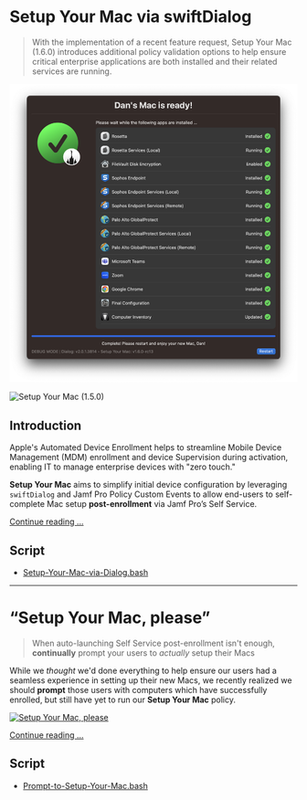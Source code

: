 # Setup Your Mac via swiftDialog

> With the implementation of a recent feature request, Setup Your Mac (1.6.0) introduces additional policy validation options to help ensure critical enterprise applications are both installed and their related services are running.

![Setup Your Mac (1.6.0)](images/Setup%20Your%20Mac%201.6.0%20SYM%20dialog%20success.png "Setup Your Mac (1.6.0)")

![Setup Your Mac (1.5.0)](images/Setup_Your_Mac_1.5.0.png "Setup Your Mac (1.5.0)")

## Introduction

Apple's Automated Device Enrollment helps to streamline Mobile Device Management (MDM) enrollment and device Supervision during activation, enabling IT to manage enterprise devices with "zero touch."

**Setup Your Mac** aims to simplify initial device configuration by leveraging `swiftDialog` and Jamf Pro Policy Custom Events to allow end-users to self-complete Mac setup **post-enrollment** via Jamf Pro’s Self Service.


[Continue reading …](https://snelson.us/setup-your-mac)

## Script
- [Setup-Your-Mac-via-Dialog.bash](Setup-Your-Mac-via-Dialog.bash)


---

# &ldquo;Setup Your Mac, please&rdquo;

> When auto-launching Self Service post-enrollment isn't enough, **continually** prompt your users to _actually_ setup their Macs

While we _thought_ we'd done everything to help ensure our users had a seamless experience in setting up their new Macs, we recently realized we should **prompt** those users with computers which have successfully enrolled, but still have yet to run our **Setup Your Mac** policy.

[<img alt="Setup Your Mac, please" src="images/Setup_Your_Mac_please.png" />](https://snelson.us/2022/07/setup-your-mac-please/)

[Continue reading …](https://snelson.us/2022/07/setup-your-mac-please/)

## Script
- [Prompt-to-Setup-Your-Mac.bash](Prompt-to-Setup-Your-Mac.bash)
